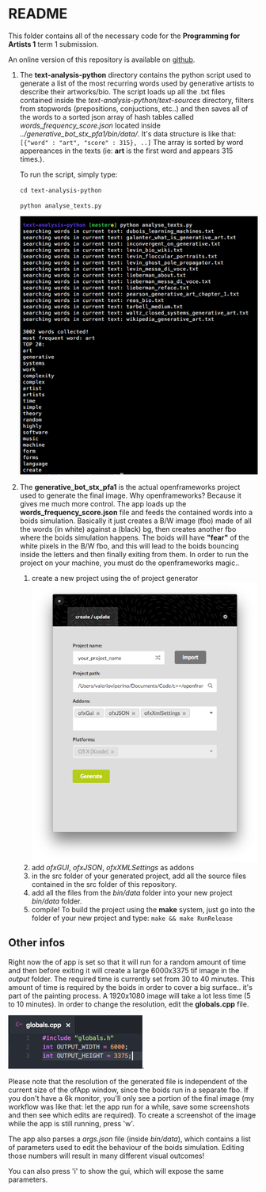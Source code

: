 # README

This folder contains all of the necessary code for the **Programming for Artists 1** term 1 submission.

An online version of this repository is available on [github](https://github.com/VVZen/MACA/tree/master/end-1-term-projects/pfa1/idea-1).

1. The **text-analysis-python** directory contains the python script used to generate a list of the most recurring words used by generative artists to describe their artworks/bio.
The script loads up all the .txt files contained inside the *text-analysis-python/text-sources* directory, filters from stopwords (prepositions, conjuctions, etc..) and then saves all of the words to a sorted json array of hash tables called *words_frequency_score.json* located inside *../generative_bot_stx_pfa1/bin/data/*.
It's data structure is like that: `[{"word" : "art", "score" : 315}, ..]`
The array is sorted by word appereances in the texts (ie: **art** is the first word and appears 315 times.).

    To run the script, simply type:
    
    ```cd text-analysis-python```

    ```python analyse_texts.py``` 

    ![python-script](python_script.png)

2. The **generative_bot_stx_pfa1** is the actual openframeworks project used to generate the final image.
Why openframeworks? Because it gives me much more control. 
The app loads up the **words_frequency_score.json** file and feeds the contained words into a boids simulation. 
Basically it just creates a B/W image (fbo) made of all the words (in white) against a (black) bg, then creates another fbo where the boids simulation happens. The boids will have **"fear"** of the white pixels in the B/W fbo, and this will lead to the boids bouncing inside the letters and then finally exiting from them. 
In order to run the project on your machine, you must do the openframeworks magic.. 
    1. create a new project using the of project generator
    ![generate_project](generate_project.png)
    2. add *ofxGUI*, *ofxJSON*, *ofxXMLSettings* as addons
    3. in the src folder of your generated project, add all the source files contained in the src folder of this repository.
    4. add all the files from the *bin/data* folder into your new project *bin/data* folder.
    5. compile!
To build the project using the **make** system, just go into the folder of your new project and type:
    ```make && make RunRelease```

## Other infos
Right now the of app is set so that it will run for a random amount of time and then before exiting it will create a large 6000x3375 tif image in the *output* folder. The required time is currently set from 30 to 40 minutes.
This amount of time is required by the boids in order to cover a big surface.. it's part of the painting process.
A 1920x1080 image will take a lot less time (5 to 10 minutes).
In order to change the resolution, edit the **globals.cpp** file.

![globals.cpp](globals.png).

Please note that the resolution of the generated file is independent of the current size of the ofApp window, since the boids run in a separate fbo. If you don't have a 6k monitor, you'll only see a portion of the final image (my workflow was like that: let the app run for a while, save some screenshots and then see which edits are required).
To create a screenshot of the image while the app is still running, press 'w'. 

The app also parses a *args.json* file (inside *bin/data*), which contains a list of parameters used to edit the behaviour of the boids simulation. Editing those numbers will result in many different visual outcomes!

You can also press 'i' to show the gui, which will expose the same parameters.